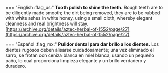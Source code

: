 
=== "English :flag_us:"
    **Tooth polish to shine the teeth.** Rough teeth are to be diligently made smooth; the dirt being removed, they are to be rubbed with white ashes in white honey, using a small cloth, whereby elegant cleanness and real brightness will stay.  
    [https://archive.org/details/aztec-herbal-of-1552/page/27](https://archive.org/details/aztec-herbal-of-1552/page/27)  


=== "Español :flag_mx:"
    **Pulidor dental para dar brillo a los dientes.** Los dientes rugosos deben alisarse cuidadosamente; una vez eliminado el sarro, se frotan con ceniza blanca en miel blanca, usando un pequeño paño, lo cual proporciona limpieza elegante y un brillo verdadero y duradero.  

